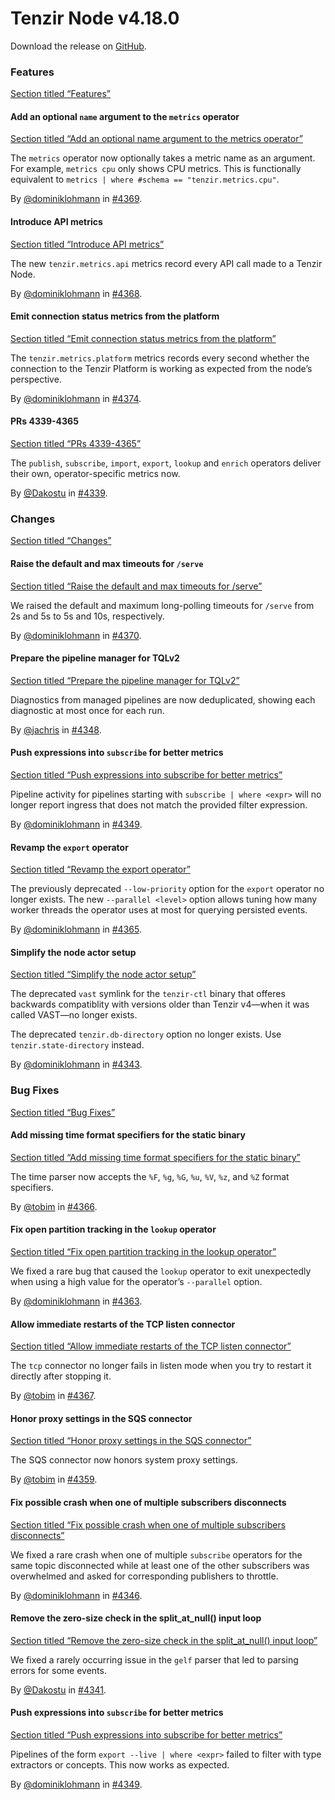 # Tenzir Node v4.18.0

Download the release on [GitHub](https://github.com/tenzir/tenzir/releases/tag/v4.18.0).

### Features

[Section titled “Features”](#features)

#### Add an optional `name` argument to the `metrics` operator

[Section titled “Add an optional name argument to the metrics operator”](#add-an-optional-name-argument-to-the-metrics-operator)

The `metrics` operator now optionally takes a metric name as an argument. For example, `metrics cpu` only shows CPU metrics. This is functionally equivalent to `metrics | where #schema == "tenzir.metrics.cpu"`.

By [@dominiklohmann](https://github.com/dominiklohmann) in [#4369](https://github.com/tenzir/tenzir/pull/4369).

#### Introduce API metrics

[Section titled “Introduce API metrics”](#introduce-api-metrics)

The new `tenzir.metrics.api` metrics record every API call made to a Tenzir Node.

By [@dominiklohmann](https://github.com/dominiklohmann) in [#4368](https://github.com/tenzir/tenzir/pull/4368).

#### Emit connection status metrics from the platform

[Section titled “Emit connection status metrics from the platform”](#emit-connection-status-metrics-from-the-platform)

The `tenzir.metrics.platform` metrics records every second whether the connection to the Tenzir Platform is working as expected from the node’s perspective.

By [@dominiklohmann](https://github.com/dominiklohmann) in [#4374](https://github.com/tenzir/tenzir/pull/4374).

#### PRs 4339-4365

[Section titled “PRs 4339-4365”](#prs-4339-4365)

The `publish`, `subscribe`, `import`, `export`, `lookup` and `enrich` operators deliver their own, operator-specific metrics now.

By [@Dakostu](https://github.com/Dakostu) in [#4339](https://github.com/tenzir/tenzir/pull/4339).

### Changes

[Section titled “Changes”](#changes)

#### Raise the default and max timeouts for `/serve`

[Section titled “Raise the default and max timeouts for /serve”](#raise-the-default-and-max-timeouts-for-serve)

We raised the default and maximum long-polling timeouts for `/serve` from 2s and 5s to 5s and 10s, respectively.

By [@dominiklohmann](https://github.com/dominiklohmann) in [#4370](https://github.com/tenzir/tenzir/pull/4370).

#### Prepare the pipeline manager for TQLv2

[Section titled “Prepare the pipeline manager for TQLv2”](#prepare-the-pipeline-manager-for-tqlv2)

Diagnostics from managed pipelines are now deduplicated, showing each diagnostic at most once for each run.

By [@jachris](https://github.com/jachris) in [#4348](https://github.com/tenzir/tenzir/pull/4348).

#### Push expressions into `subscribe` for better metrics

[Section titled “Push expressions into subscribe for better metrics”](#push-expressions-into-subscribe-for-better-metrics)

Pipeline activity for pipelines starting with `subscribe | where <expr>` will no longer report ingress that does not match the provided filter expression.

By [@dominiklohmann](https://github.com/dominiklohmann) in [#4349](https://github.com/tenzir/tenzir/pull/4349).

#### Revamp the `export` operator

[Section titled “Revamp the export operator”](#revamp-the-export-operator)

The previously deprecated `--low-priority` option for the `export` operator no longer exists. The new `--parallel <level>` option allows tuning how many worker threads the operator uses at most for querying persisted events.

By [@dominiklohmann](https://github.com/dominiklohmann) in [#4365](https://github.com/tenzir/tenzir/pull/4365).

#### Simplify the node actor setup

[Section titled “Simplify the node actor setup”](#simplify-the-node-actor-setup)

The deprecated `vast` symlink for the `tenzir-ctl` binary that offeres backwards compatiblity with versions older than Tenzir v4—when it was called VAST—no longer exists.

The deprecated `tenzir.db-directory` option no longer exists. Use `tenzir.state-directory` instead.

By [@dominiklohmann](https://github.com/dominiklohmann) in [#4343](https://github.com/tenzir/tenzir/pull/4343).

### Bug Fixes

[Section titled “Bug Fixes”](#bug-fixes)

#### Add missing time format specifiers for the static binary

[Section titled “Add missing time format specifiers for the static binary”](#add-missing-time-format-specifiers-for-the-static-binary)

The time parser now accepts the `%F`, `%g`, `%G`, `%u`, `%V`, `%z`, and `%Z` format specifiers.

By [@tobim](https://github.com/tobim) in [#4366](https://github.com/tenzir/tenzir/pull/4366).

#### Fix open partition tracking in the `lookup` operator

[Section titled “Fix open partition tracking in the lookup operator”](#fix-open-partition-tracking-in-the-lookup-operator)

We fixed a rare bug that caused the `lookup` operator to exit unexpectedly when using a high value for the operator’s `--parallel` option.

By [@dominiklohmann](https://github.com/dominiklohmann) in [#4363](https://github.com/tenzir/tenzir/pull/4363).

#### Allow immediate restarts of the TCP listen connector

[Section titled “Allow immediate restarts of the TCP listen connector”](#allow-immediate-restarts-of-the-tcp-listen-connector)

The `tcp` connector no longer fails in listen mode when you try to restart it directly after stopping it.

By [@tobim](https://github.com/tobim) in [#4367](https://github.com/tenzir/tenzir/pull/4367).

#### Honor proxy settings in the SQS connector

[Section titled “Honor proxy settings in the SQS connector”](#honor-proxy-settings-in-the-sqs-connector)

The SQS connector now honors system proxy settings.

By [@tobim](https://github.com/tobim) in [#4359](https://github.com/tenzir/tenzir/pull/4359).

#### Fix possible crash when one of multiple subscribers disconnects

[Section titled “Fix possible crash when one of multiple subscribers disconnects”](#fix-possible-crash-when-one-of-multiple-subscribers-disconnects)

We fixed a rare crash when one of multiple `subscribe` operators for the same topic disconnected while at least one of the other subscribers was overwhelmed and asked for corresponding publishers to throttle.

By [@dominiklohmann](https://github.com/dominiklohmann) in [#4346](https://github.com/tenzir/tenzir/pull/4346).

#### Remove the zero-size check in the split\_at\_null() input loop

[Section titled “Remove the zero-size check in the split\_at\_null() input loop”](#remove-the-zero-size-check-in-the-split_at_null-input-loop)

We fixed a rarely occurring issue in the `gelf` parser that led to parsing errors for some events.

By [@Dakostu](https://github.com/Dakostu) in [#4341](https://github.com/tenzir/tenzir/pull/4341).

#### Push expressions into `subscribe` for better metrics

[Section titled “Push expressions into subscribe for better metrics”](#push-expressions-into-subscribe-for-better-metrics-1)

Pipelines of the form `export --live | where <expr>` failed to filter with type extractors or concepts. This now works as expected.

By [@dominiklohmann](https://github.com/dominiklohmann) in [#4349](https://github.com/tenzir/tenzir/pull/4349).